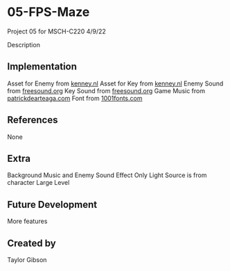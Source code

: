 # 05-FPS-Maze
Project 05 for MSCH-C220
4/9/22

Description

## Implementation
Asset for Enemy from [kenney.nl](https://kenney.nl/assets/blocky-characters)
Asset for Key from [kenney.nl](https://kenney.nl/assets/platformer-kit)
Enemy Sound from [freesound.org](https://freesound.org/people/freedomfightervictor/sounds/390531/)
Key Sound from [freesound.org](https://freesound.org/people/ProjectsU012/sounds/341695/)
Game Music from [patrickdearteaga.com](https://patrickdearteaga.com/royalty-free-music/)
Font from [1001fonts.com](https://www.1001fonts.com/pixel-fonts.html)

## References
None

## Extra
Background Music and Enemy Sound Effect
Only Light Source is from character
Large Level

## Future Development
More features

## Created by
Taylor Gibson
